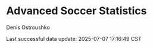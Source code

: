# Advanced Soccer Statistics
Denis Ostroushko

<!-- gfm -->

Last successful data update: 2025-07-07 17:16:49 CST
